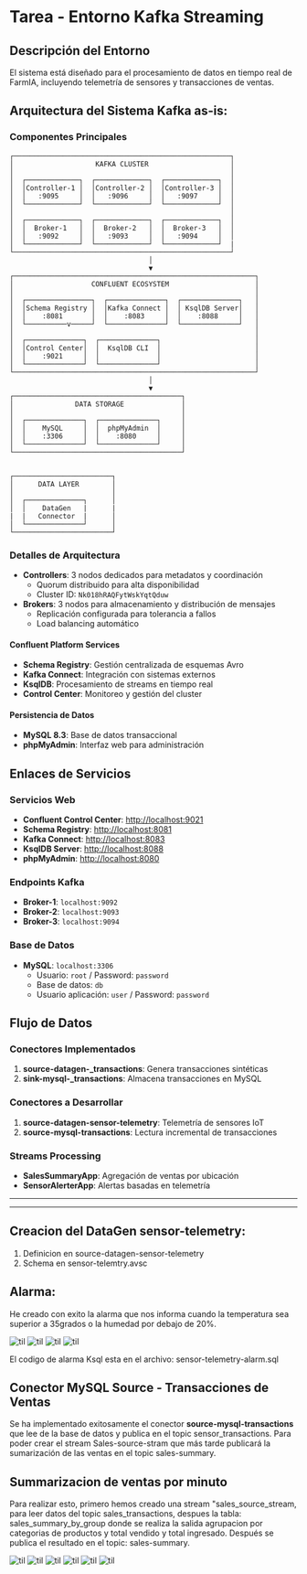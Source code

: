 # Tarea - Entorno Kafka Streaming

## Descripción del Entorno

 El sistema está diseñado para el procesamiento de datos en tiempo real de FarmIA, incluyendo telemetría de sensores y transacciones de ventas.

## Arquitectura del Sistema Kafka as-is: 

### Componentes Principales

```
┌─────────────────────────────────────────────────────┐
│                    KAFKA CLUSTER                    │
│                                                     │
│  ┌─────────────┐  ┌─────────────┐  ┌─────────────┐  │
│  │Controller-1 │  │Controller-2 │  │Controller-3 │  │
│  │   :9095     │  │   :9096     │  │   :9097     │  │
│  └─────────────┘  └─────────────┘  └─────────────┘  │
│                                                     │
│  ┌─────────────┐  ┌─────────────┐  ┌─────────────┐  │
│  │  Broker-1   │  │  Broker-2   │  │  Broker-3   │  │
│  │   :9092     │  │   :9093     │  │   :9094     │  │
│  └─────────────┘  └─────────────┘  └─────────────┘  |
└─────────────────────────────────────────────────────┘
                                  │
                                  ▼
┌───────────────────────────────────────────────────────────┐
│                   CONFLUENT ECOSYSTEM                     │
│                                                           │
│  ┌────────────────┐  ┌──────────────┐  ┌──────────────┐   │
│  │Schema Registry │  │Kafka Connect │  │ KsqlDB Server│   │
│  │    :8081       │  │    :8083     │  │    :8088     │   │
│  └──────────v─────┘  └──────────────┘  └──────────────┘   │
│                                                           │
│  ┌──────────────┐  ┌──────────────┐                       │
│  │Control Center│  │  KsqlDB CLI  │                       │
│  │    :9021     │  │              │                       │
│  └──────────────┘  └──────────────┘                       │
└───────────────────────────────────────────────────────────┘
                                  │
                                  ▼
┌─────────────────────────────────────────┐
│               DATA STORAGE              │
│                                         │
│  ┌──────────────┐  ┌──────────────┐     │
│  │    MySQL     │  │  phpMyAdmin  │     │
│  │    :3306     │  │    :8080     │     │
│  └──────────────┘  └──────────────┘     │
└─────────────────────────────────────────┘


┌────────────────────────┐
│      DATA LAYER        │
│                        │
│  ┌──────────────┐      │
│  │    DataGen   |      |
|  |   Connector  |      │
│  └──────────────┘      │
└────────────────────────┘
```

### Detalles de Arquitectura


- **Controllers**: 3 nodos dedicados para metadatos y coordinación
  - Quorum distribuido para alta disponibilidad
  - Cluster ID: `Nk018hRAQFytWskYqtQduw`
- **Brokers**: 3 nodos para almacenamiento y distribución de mensajes
  - Replicación configurada para tolerancia a fallos
  - Load balancing automático

#### **Confluent Platform Services**
- **Schema Registry**: Gestión centralizada de esquemas Avro
- **Kafka Connect**: Integración con sistemas externos
- **KsqlDB**: Procesamiento de streams en tiempo real
- **Control Center**: Monitoreo y gestión del cluster

#### **Persistencia de Datos**
- **MySQL 8.3**: Base de datos transaccional
- **phpMyAdmin**: Interfaz web para administración

## Enlaces de Servicios

### Servicios Web
- **Confluent Control Center**: [http://localhost:9021](http://localhost:9021)
- **Schema Registry**: [http://localhost:8081](http://localhost:8081)
- **Kafka Connect**: [http://localhost:8083](http://localhost:8083)
- **KsqlDB Server**: [http://localhost:8088](http://localhost:8088)
- **phpMyAdmin**: [http://localhost:8080](http://localhost:8080)

### Endpoints Kafka
- **Broker-1**: `localhost:9092`
- **Broker-2**: `localhost:9093`
- **Broker-3**: `localhost:9094`

### Base de Datos
- **MySQL**: `localhost:3306`
  - Usuario: `root` / Password: `password`
  - Base de datos: `db`
  - Usuario aplicación: `user` / Password: `password`

## Flujo de Datos

### Conectores Implementados
1. **source-datagen-_transactions**: Genera transacciones sintéticas
2. **sink-mysql-_transactions**: Almacena transacciones en MySQL

### Conectores a Desarrollar
1. **source-datagen-sensor-telemetry**: Telemetría de sensores IoT
2. **source-mysql-transactions**: Lectura incremental de transacciones

### Streams Processing
- **SalesSummaryApp**: Agregación de ventas por ubicación
- **SensorAlerterApp**: Alertas basadas en telemetría


*******************************************************************************************
*******************************************************************************************

## Creacion del DataGen sensor-telemetry: 
1. Definicion en source-datagen-sensor-telemetry
2. Schema en sensor-telemtry.avsc

## Alarma: 

He creado con exito la alarma que nos informa cuando la temperatura sea superior a 35grados o la humedad por debajo de 20%. 

![til](./assets/KSQLDB-flow.png)
![til](./assets/KSQLDB-streams.png)
![til](./assets/Topic-sensor-alerts.png)
![til](./assets/Topic-sensor-alerts-details.png)

El codigo de alarma Ksql esta en el archivo: sensor-telemetry-alarm.sql

## Conector MySQL Source - Transacciones de Ventas

Se ha implementado exitosamente el conector **source-mysql-transactions** que lee de la base de datos y publica en el topic sensor_transactions. Para poder crear el stream Sales-source-stram que más tarde publicará la sumarización de las ventas en el topic sales-summary.

## Summarizacion de ventas por minuto

Para realizar esto, primero hemos creado una stream "sales_source_stream, para leer datos del topic sales_transactions, despues la tabla: sales_summary_by_group donde se realiza la salida agrupacion por categorias de productos y total vendido y total ingresado. Después se publica el resultado en el topic: sales-summary.

![til](./assets/topic-sales_transactions.png)
![til](./assets/ksqldb-stream-transactions.png)
![til](./assets/ksqldb-stream-table.png)
![til](./assets/ksqldb-stream-flow.png)
![til](./assets/ksqldb-stream-flow2.png)
![til](./assets/topic-sales-summary.png)

